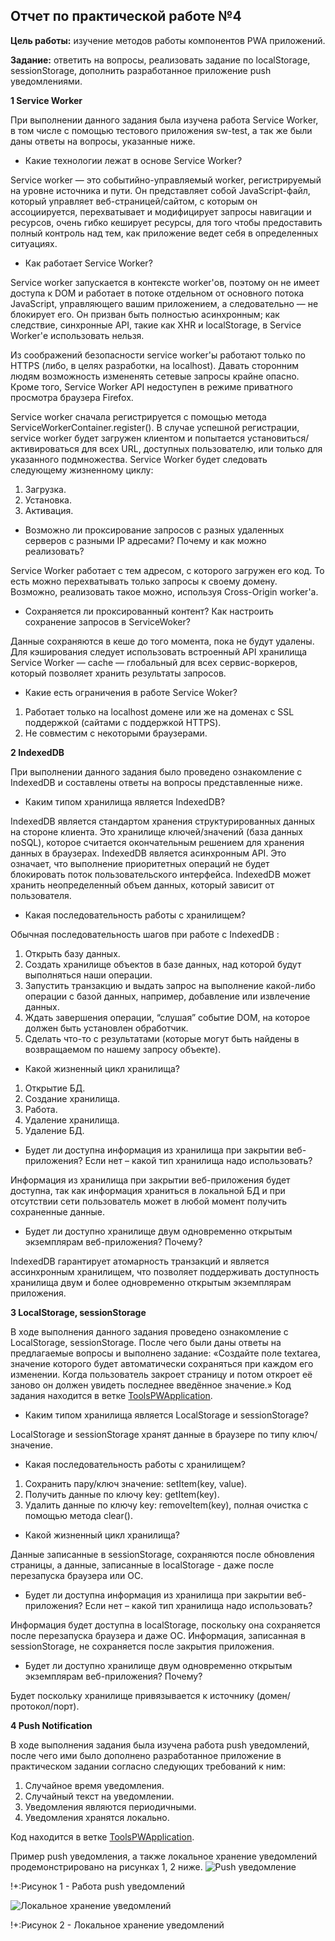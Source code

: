## **Отчет по практической работе №4** 

**Цель работы:** изучение методов работы компонентов PWA приложений.

**Задание:** ответить на вопросы, реализовать задание по localStorage, sessionStorage,
дополнить разработанное приложение push уведомлениями.  

**1 Service Worker**

При выполнении данного задания была изучена работа Service Worker, в том числе с помощью тестового приложения sw-test, а так же были даны ответы на вопросы, указанные ниже.

- Какие технологии лежат в основе Service Worker?

Service worker — это событийно-управляемый worker, регистрируемый на уровне источника и пути. Он представляет собой JavaScript-файл, который управляет веб-страницей/сайтом, с которым он ассоциируется, перехватывает и модифицирует запросы навигации и ресурсов, очень гибко кеширует ресурсы, для того чтобы предоставить полный контроль над тем, как приложение ведет себя в определенных ситуациях.

- Как работает Service Worker?

Service worker запускается в контексте worker'ов, поэтому он не имеет доступа к DOM и работает в потоке отдельном от основного потока JavaScript, управляющего вашим приложением, а следовательно — не блокирует его. Он призван быть полностью асинхронным; как следствие, синхронные API, такие как XHR и localStorage, в Service Worker'е использовать нельзя.

Из соображений безопасности service worker'ы работают только по HTTPS (либо, в целях разработки, на localhost). Давать сторонним людям возможность измененять сетевые запросы крайне опасно. Кроме того, Service Worker API недоступен в режиме приватного просмотра браузера Firefox.

Service worker сначала регистрируется с помощью метода ServiceWorkerContainer.register(). В случае успешной регистрации, service worker будет загружен клиентом и попытается установиться/активироваться для всех URL, доступных пользователю, или только для указанного подмножества. Service Worker будет следовать следующему жизненному циклу:

1. Загрузка.
2. Установка.
3. Активация.

- Возможно ли проксирование запросов с разных удаленных серверов с разными IP адресами? Почему и как можно реализовать?

Service Worker работает с тем адресом, с которого загружен его код. То есть можно перехватывать только запросы к своему домену. Возможно, реализовать такое можно, используя Cross-Origin worker'a.

- Сохраняется ли проксированный контент? Как настроить сохранение запросов в ServiceWoker?

Данные сохраняются в кеше до того момента, пока не будут удалены. Для кэширования следует использовать встроенный API хранилища Service Worker — cache — глобальный для всех сервис-воркеров, который позволяет хранить результаты запросов.

- Какие есть ограничения в работе Service Woker?

1. Работает только на localhost домене или же на доменах с SSL поддержкой (сайтами с поддержкой HTTPS).
2. Не совместим с некоторыми браузерами.

**2 IndexedDB**

При выполнении данного задания было проведено ознакомление с IndexedDB и составлены ответы на вопросы представленные ниже.

- Каким типом хранилища является IndexedDB? 

IndexedDB является стандартом хранения структурированных данных на стороне клиента. Это хранилище ключей/значений (база данных noSQL), которое считается окончательным решением для хранения данных в браузерах. IndexedDB является асинхронным API. Это означает, что выполнение приоритетных операций не будет блокировать поток пользовательского интерфейса. IndexedDB может хранить неопределенный объем данных, который зависит от пользователя.  

- Какая последовательность работы с хранилищем?

Обычная последовательность шагов при работе с IndexedDB :

1. Открыть базу данных.
2. Создать хранилище объектов в базе данных, над которой будут выполняться наши операции. 
3. Запустить транзакцию и выдать запрос на выполнение какой-либо операции с базой данных,   например, добавление или извлечение данных.
4. Ждать завершения операции, “слушая” событие DOM, на которое должен быть установлен обработчик.
5. Сделать что-то с результатами (которые могут быть найдены в возвращаемом по нашему запросу   объекте).

- Какой жизненный цикл хранилища?

1. Открытие БД.
2. Создание хранилища.
3. Работа.
4. Удаление хранилища.
5. Удаление БД.

- Будет ли доступна информация из хранилища при закрытии веб-приложения? Если нет – какой тип хранилища надо использовать?

Информация из хранилища при закрытии веб-приложения будет доступна, так как информация храниться в  локальной БД и при отсутствии сети пользователь может в любой момент получить сохраненные данные.

- Будет ли доступно хранилище двум одновременно открытым экземплярам веб-приложения? Почему?

IndexedDB гарантирует атомарность транзакций и является ассинхронным хранилищем, что позволяет поддерживать доступность хранилища двум и более одновременно открытым экземплярам приложения.

**3 LocalStorage, sessionStorage**

В ходе выполнения данного задания проведено ознакомление с LocalStorage, sessionStorage. После чего были 
даны ответы на предлагаемые вопросы и выполнено задание: «Создайте поле textarea, значение которого будет автоматически сохраняться при каждом его изменении. Когда пользователь закроет страницу и потом откроет её заново он должен увидеть последнее введённое значение.» Код задания находится в ветке [ToolsPWApplication](https://github.com/PlotnikovAndrey/ToolsPWApplication).

- Каким типом хранилища является LocalStorage и sessionStorage?

LocalStorage и sessionStorage хранят данные в браузере по типу ключ/значение.

- Какая последовательность работы с хранилищем?

1. Сохранить пару/ключ значение: setItem(key, value). 
2. Получить данные по ключу key: getItem(key). 
3. Удалить данные по ключу key: removeItem(key), полная очистка с помощью метода clear().

- Какой жизненный цикл хранилища?

Данные записанные в sessionStorage, сохраняются после обновления страницы, а данные, записанные в localStorage - даже после перезапуска браузера или ОС.

- Будет ли доступна информация из хранилища при закрытии веб-приложения? Если нет – какой тип хранилища надо использовать?

Информация будет доступна в localStorage, поскольку она сохраняется после перезапуска браузера и даже ОС. Информация, записанная в sessionStorage, не сохраняется после закрытия приложения. 

- Будет ли доступно хранилище двум одновременно открытым экземплярам веб-приложения? Почему?

Будет поскольку хранилище привязывается к источнику (домен/протокол/порт).

**4 Push Notification**

В ходе выполнения задания была изучена работа push уведомлений, после чего ими было дополнено разработанное приложение в практическом задании согласно следующих требований к ним:

1. Случайное время уведомления.
2. Случайный текст на уведомлении.
3. Уведомления являются периодичными.
4. Уведомления хранятся локально.

Код находится в ветке [ToolsPWApplication](https://github.com/PlotnikovAndrey/ToolsPWApplication).

Пример push уведомления, а также локальное хранение уведомлений продемонстрировано на рисунках 1, 2 ниже.
![Push уведомление](https://a.radikal.ru/a21/2005/fe/bd461b0e6c00.jpg)

!+:Рисунок 1 - Работа push уведомлений

![Локальное хранение уведомлений](https://b.radikal.ru/b28/2005/54/62c30a3af7c1.jpg)

!+:Рисунок 2 - Локальное хранение уведомлений

